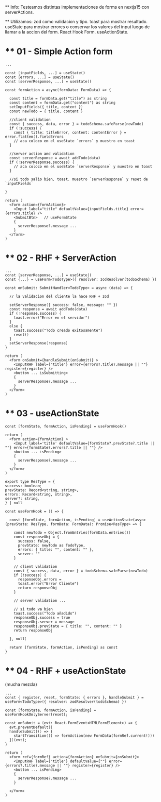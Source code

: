 
** Info: 
        Testeamos distintas implementaciones de forms en nextjs15 con serverActions. 
      
** Utilizamos:
        zod como validacion y tipo.
        toast para mostrar resultado.
        useState para mostrar errores o conservar los valores del input luego de llamar a la accion del form.
        React Hook Form.
        useActionState.


** 01 - Simple Action form
==========================

    ...

    const [inputFields, ...] = useState()
    const [errors, ...] = useState()
    const [serverResponse, ...] = useState()

    const formAction = async(formData: FormData) => {

      const title = formData.get("title") as string
      const content = formData.get("content") as string
      setInputFields({ title, content })
      const newTodo = { title, content }

      //client validation
      const { success, data, error } = todoSchema.safeParse(newTodo)
      if (!success) {
        const { title: titleError, content: contentError } = error.flatten().fieldErrors
        // aca coloco en el useState `errors` y muestro en toast
      }

      //server action and validation
      const serverResponse = await addTodo(data)
      if (!serverResponse.success) {
        // aca coloco en el useState `serverResponse` y muestro en toast
      }

      //si todo salio bien, toast, muestro `serverResponse` y reset de `inputFields`

    }

    return (
      <form action={formAction}>
        <Input label="title" defaultValue={inputFields.title} error={errors.title} />
        <SubmitBtn>   // useFormState
        {
          serverResponse?.message ...
        }
      </form>
    )

** 02 - RHF + ServerAction
===========================

    ...
    const [serverResponse, ...] = useState()
    const {...} = useForm<TodoType>({ resolver: zodResolver(todoSchema) })

    const onSubmit: SubmitHandler<TodoType> = async (data) => {

      // la validacion del cliente la hace RHF + zod

      setServerResponse({ success: false, message: "" })
      const response = await addTodo(data)
      if (!response.success) {
        toast.error("Error en el servidor")
      }
      else {
        toast.success("Todo creado exitosamente")
        reset()
      }
      setServerResponse(response)
    }

    return (
      <form onSubmit={handleSubmit(onSubmit)} >
        <InputRHF label={"title"} error={errors?.title?.message || ""} register={register} />
        <button ... isSubmitting>
        {
          serverResponse?.message ...
        }
      </form>
    )

** 03 - useActionState
=======================

    const [formState, formAction, isPending] = useFormHook()

    return (
      <form action={formAction} >
        <Input label='title' defaultValue={formState?.prevState?.title || ""} error={formState?.errors?.title || ""} />
        <button ... isPending>
        {
          serverResponse?.message ...
        }
      </form>
    )

    export type ResType = {
    success: boolean;
    prevState: Record<string, string>,
    errors: Record<string, string>,
    server?: string,
    } | null

    const useFormHook = () => {

      const [formState, formAction, isPending] = useActionState(async (prevState: ResType, formData: FormData): Promise<ResType> => {
    
        const newTodo = Object.fromEntries(formData.entries())
        const responseObj = {
          success: false,
          prevState: newTodo as TodoType,
          errors: { title: "", content: "" },
          server: ""
        }

        // client validation
        const { success, data, error } = todoSchema.safeParse(newTodo)
        if (!success) {
          responseObj.errors =
          toast.error("Error Cliente")
          return responseObj
        }

        // server validation ...

        // si todo va bien
        toast.success("Todo añadido")
        responseObj.success = true
        responseObj.server = message
        responseObj.prevState = { title: "", content: "" }
        return responseObj

      }, null)

      return [formState, formAction, isPending] as const
    }

** 04 - RHF + useActionState 
=============================
(mucha mezcla)

    ...
    const { register, reset, formState: { errors }, handleSubmit } = useForm<TodoType>({ resolver: zodResolver(todoSchema) })

    const [formState, formAction, isPending] = useFormHookOnlyServer(reset);
    
    const onSubmit = (evt: React.FormEvent<HTMLFormElement>) => {
      evt.preventDefault()
      handleSubmit(() => {
        startTransition(() => formAction(new FormData(formRef.current!)))
      })(evt);
    }

    return (
      <form ref={formRef} action={formAction} onSubmit={onSubmit}>
        <InputRHF label={"title"} defaultValue={""} error={errors?.title?.message || ""} register={register} />
        <button ... isPending>
        {
          serverResponse?.message ...
        }

      </form>
    )